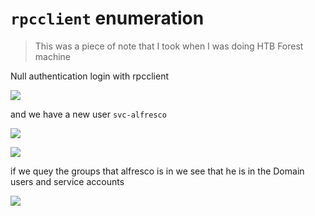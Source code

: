 # `rpcclient` enumeration

>This was a piece of note that I took when I was doing HTB Forest machine 

Null authentication login with rpcclient

![](https://paper-attachments.dropbox.com/s_06AA9426ECAA629AC3A6B99D79C55D857F008CDE33B1E4512B50DE7DA4226785_1592708362669_image.png)




and we have a new user
`svc-alfresco`

![](https://paper-attachments.dropbox.com/s_06AA9426ECAA629AC3A6B99D79C55D857F008CDE33B1E4512B50DE7DA4226785_1592708385221_image.png)


![](https://paper-attachments.dropbox.com/s_06AA9426ECAA629AC3A6B99D79C55D857F008CDE33B1E4512B50DE7DA4226785_1592708412497_image.png)


if we quey the groups that alfresco is in
we see that he is in the Domain users and service accounts 

![](https://paper-attachments.dropbox.com/s_06AA9426ECAA629AC3A6B99D79C55D857F008CDE33B1E4512B50DE7DA4226785_1592708422386_image.png)

